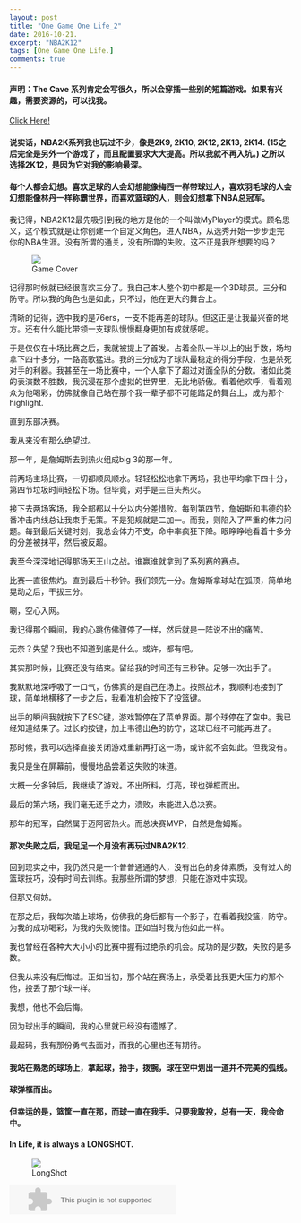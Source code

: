 ```yaml
---
layout: post
title: "One Game One Life_2"
date: 2016-10-21.
excerpt: "NBA2K12"
tags: [One Game One Life.]
comments: true
---
```


#### 声明：The Cave 系列肯定会写很久，所以会穿插一些别的短篇游戏。如果有兴趣，需要资源的，可以找我。

<a href="http://steamcommunity.com/profiles/76561198096986740">Click Here!</a>

#### 说实话，NBA2K系列我也玩过不少，像是2K9, 2K10, 2K12, 2K13, 2K14. (15之后完全是另外一个游戏了，而且配置要求大大提高。所以我就不再入坑。) 之所以选择2K12，是因为它对我的影响最深。

#### 每个人都会幻想。喜欢足球的人会幻想能像梅西一样带球过人，喜欢羽毛球的人会幻想能像林丹一样称霸世界，而喜欢篮球的人，则会幻想拿下NBA总冠军。

我记得，NBA2K12最先吸引到我的地方是他的一个叫做MyPlayer的模式。顾名思义，这个模式就是让你创建一个自定义角色，进入NBA，从选秀开始一步步走完你的NBA生涯。没有所谓的通关，没有所谓的失败。这不正是我所想要的吗？

<figure>
	<img src="http://img.playnext.cn/2011/b40c8a5f636e_1432F/nba2k12.jpg">
	<figcaption>Game Cover</figcaption>
</figure>

记得那时候就已经很喜欢三分了。我自己本人整个初中都是一个3D球员。三分和防守。所以我的角色也是如此，只不过，他在更大的舞台上。

清晰的记得，选中我的是76ers，一支不能再差的球队。但这正是让我最兴奋的地方。还有什么能比带领一支球队慢慢翻身更加有成就感呢。

于是仅仅在十场比赛之后，我就被提上了首发。占着全队一半以上的出手数，场均拿下四十多分，一路高歌猛进。我的三分成为了球队最稳定的得分手段，也是杀死对手的利器。我甚至在一场比赛中，一个人拿下了超过对面全队的分数。诸如此类的表演数不胜数，我沉浸在那个虚拟的世界里，无比地骄傲。看着他欢呼，看着观众为他喝彩，仿佛就像自己站在那个我一辈子都不可能踏足的舞台上，成为那个highlight.

直到东部决赛。

我从来没有那么绝望过。

那一年，是詹姆斯去到热火组成big 3的那一年。

前两场主场比赛，一切都顺风顺水。轻轻松松地拿下两场，我也平均拿下四十分，第四节垃圾时间轻松下场。但毕竟，对手是三巨头热火。

接下去两场客场，我全部都以十分以内分差惜败。每到第四节，詹姆斯和韦德的轮番冲击内线总让我束手无策。不是犯规就是二加一。而我，则陷入了严重的体力问题。每到最后关键时刻，我总会体力不支，命中率疯狂下降。眼睁睁地看着十多分的分差被抹平，然后被反超。

我至今深深地记得那场天王山之战。谁赢谁就拿到了系列赛的赛点。

比赛一直很焦灼。直到最后十秒钟。我们领先一分。詹姆斯拿球站在弧顶，简单地晃动之后，干拔三分。

唰，空心入网。

我记得那个瞬间，我的心跳仿佛骤停了一样，然后就是一阵说不出的痛苦。

无奈？失望？我也不知道到底是什么。或许，都有吧。

其实那时候，比赛还没有结束。留给我的时间还有三秒钟。足够一次出手了。

我默默地深呼吸了一口气，仿佛真的是自己在场上。按照战术，我顺利地接到了球，简单地横移了一步之后，我看准机会按下了投篮键。

出手的瞬间我就按下了ESC键，游戏暂停在了菜单界面。那个球停在了空中。我已经知道结果了。过长的按键，加上韦德出色的防守，这球已经不可能再进了。

那时候，我可以选择直接关闭游戏重新再打这一场，或许就不会如此。但我没有。

我只是坐在屏幕前，慢慢地品尝着这失败的味道。

大概一分多钟后，我继续了游戏。不出所料，灯亮，球也弹框而出。

最后的第六场，我们毫无还手之力，溃败，未能进入总决赛。

那年的冠军，自然属于迈阿密热火。而总决赛MVP，自然是詹姆斯。

#### 那次失败之后，我足足一个月没有再玩过NBA2K12. 

回到现实之中，我仍然只是一个普普通通的人，没有出色的身体素质，没有过人的篮球技巧，没有时间去训练。我那些所谓的梦想，只能在游戏中实现。

但那又何妨。

在那之后，我每次踏上球场，仿佛我的身后都有一个影子，在看着我投篮，防守。为我的成功喝彩，为我的失败惋惜。正如当时我为他如此一样。

我也曾经在各种大大小小的比赛中握有过绝杀的机会。成功的是少数，失败的是多数。

但我从来没有后悔过。正如当初，那个站在赛场上，承受着比我更大压力的那个他，投丢了那个球一样。

我想，他也不会后悔。

因为球出手的瞬间，我的心里就已经没有遗憾了。

最起码，我有那份勇气去面对，而我的心里也还有期待。

#### 我站在熟悉的球场上，拿起球，抬手，拨腕，球在空中划出一道并不完美的弧线。

#### 球弹框而出。

#### 但幸运的是，篮筐一直在那，而球一直在我手。只要我敢投，总有一天，我会命中。

#### In Life, it is always a LONGSHOT.

<figure>
	<img src="http://www.dyxw.com/images/2016-02/29/10/10B229W001_b.jpg">
	<figcaption>LongShot</figcaption>
</figure>

<embed src="http://music.163.com/style/swf/widget.swf?sid=1940037&type=2&auto=1&width=278&height=32" width="298" height="52"  allowNetworking="all"></embed>







